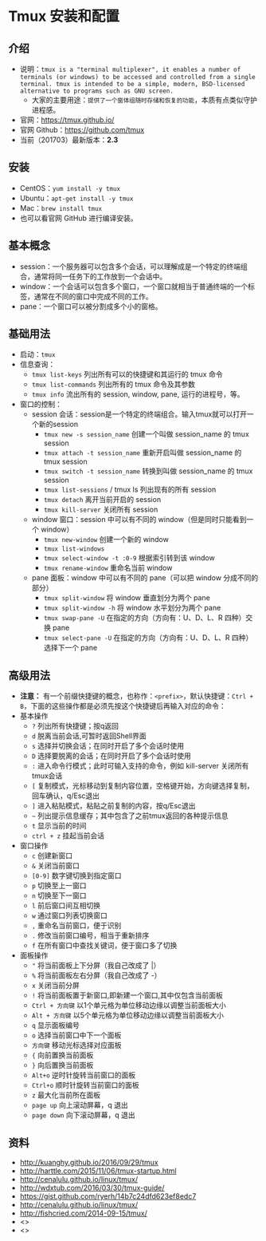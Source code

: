 # Tmux 安装和配置

## 介绍

- 说明：`tmux is a "terminal multiplexer", it enables a number of terminals (or windows) to be accessed and controlled from a single terminal. tmux is intended to be a simple, modern, BSD-licensed alternative to programs such as GNU screen.`
	- 大家的主要用途：`提供了一个窗体组随时存储和恢复的功能`，本质有点类似守护进程感。
- 官网：<https://tmux.github.io/>
- 官网 Github：<https://github.com/tmux>
- 当前（201703）最新版本：**2.3**

## 安装

- CentOS：`yum install -y tmux`
- Ubuntu：`apt-get install -y tmux`
- Mac：`brew install tmux`
- 也可以看官网 GitHub 进行编译安装。

## 基本概念

- session：一个服务器可以包含多个会话，可以理解成是一个特定的终端组合，通常将同一任务下的工作放到一个会话中。
- window：一个会话可以包含多个窗口，一个窗口就相当于普通终端的一个标签，通常在不同的窗口中完成不同的工作。
- pane：一个窗口可以被分割成多个小的窗格。

## 基础用法

- 启动：`tmux`
- 信息查询：
    - `tmux list-keys` 列出所有可以的快捷键和其运行的 tmux 命令
    - `tmux list-commands` 列出所有的 tmux 命令及其参数
    - `tmux info` 流出所有的 session, window, pane, 运行的进程号，等。
- 窗口的控制：
	- session 会话：session是一个特定的终端组合。输入tmux就可以打开一个新的session
	    - `tmux new -s session_name` 创建一个叫做 session_name 的 tmux session
	    - `tmux attach -t session_name` 重新开启叫做 session_name 的 tmux session
	    - `tmux switch -t session_name` 转换到叫做 session_name 的 tmux session
	    - `tmux list-sessions` / tmux ls 列出现有的所有 session
	    - `tmux detach` 离开当前开启的 session
	    - `tmux kill-server` 关闭所有 session
	- window 窗口：session 中可以有不同的 window（但是同时只能看到一个 window）
	    - `tmux new-window` 创建一个新的 window
	    - `tmux list-windows`
	    - `tmux select-window -t :0-9` 根据索引转到该 window
	    - `tmux rename-window` 重命名当前 window
	- pane 面板：window 中可以有不同的 pane（可以把 window 分成不同的部分）
	    - `tmux split-window` 将 window 垂直划分为两个 pane
	    - `tmux split-window -h` 将 window 水平划分为两个 pane
	    - `tmux swap-pane -U` 在指定的方向（方向有：U、D、L、R 四种）交换 pane
	    - `tmux select-pane -U` 在指定的方向（方向有：U、D、L、R 四种）选择下一个 pane

## 高级用法

- **注意：** 有一个前缀快捷键的概念，也称作：`<prefix>`，默认快捷键：`Ctrl + B`，下面的这些操作都是必须先按这个快捷键后再输入对应的命令：
- 基本操作
	- `?` 列出所有快捷键；按q返回
	- `d` 脱离当前会话,可暂时返回Shell界面
	- `s` 选择并切换会话；在同时开启了多个会话时使用
	- `D` 选择要脱离的会话；在同时开启了多个会话时使用
	- `:` 进入命令行模式；此时可输入支持的命令，例如 kill-server 关闭所有tmux会话
	- `[` 复制模式，光标移动到复制内容位置，空格键开始，方向键选择复制，回车确认，q/Esc退出
	- `]` 进入粘贴模式，粘贴之前复制的内容，按q/Esc退出
	- `~` 列出提示信息缓存；其中包含了之前tmux返回的各种提示信息
	- `t` 显示当前的时间
	- `ctrl + z` 挂起当前会话
- 窗口操作
	- `c` 创建新窗口
	- `&` 关闭当前窗口
	- `[0-9]` 数字键切换到指定窗口
	- `p` 切换至上一窗口
	- `n` 切换至下一窗口
	- `l` 前后窗口间互相切换
	- `w` 通过窗口列表切换窗口
	- `,` 重命名当前窗口，便于识别
	- `.` 修改当前窗口编号，相当于重新排序
	- `f` 在所有窗口中查找关键词，便于窗口多了切换
- 面板操作
	- `"` 将当前面板上下分屏（我自己改成了 |）
	- `%` 将当前面板左右分屏（我自己改成了 -）
	- `x` 关闭当前分屏
	- `!` 将当前面板置于新窗口,即新建一个窗口,其中仅包含当前面板
	- `Ctrl + 方向键` 以1个单元格为单位移动边缘以调整当前面板大小
	- `Alt + 方向键` 以5个单元格为单位移动边缘以调整当前面板大小
	- `q` 显示面板编号
	- `o` 选择当前窗口中下一个面板
	- `方向键` 移动光标选择对应面板
	- `{` 向前置换当前面板
	- `}` 向后置换当前面板
	- `Alt+o` 逆时针旋转当前窗口的面板
	- `Ctrl+o` 顺时针旋转当前窗口的面板
	- `z` 最大化当前所在面板
	- `page up` 向上滚动屏幕，q 退出
	- `page down` 向下滚动屏幕，q 退出




## 资料

- <http://kuanghy.github.io/2016/09/29/tmux>
- <http://harttle.com/2015/11/06/tmux-startup.html>
- <http://cenalulu.github.io/linux/tmux/>
- <http://wdxtub.com/2016/03/30/tmux-guide/>
- <https://gist.github.com/ryerh/14b7c24dfd623ef8edc7>
- <http://cenalulu.github.io/linux/tmux/>
- <http://fishcried.com/2014-09-15/tmux/>
- <>
- <>